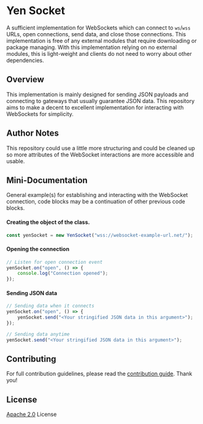 # Yen Socket
A sufficient implementation for WebSockets which can connect to `ws`/`wss` URLs, open connections, send data, and close those connections. This implementation is free of any external modules that require downloading or package managing. With this implementation relying on no external modules, this is light-weight and clients do not need to worry about other dependencies. 

## Overview
This implementation is mainly designed for sending JSON payloads and connecting to gateways that usually guarantee JSON data. This repository aims to make a decent to excellent implementation for interacting with WebSockets for simplicity.

## Author Notes
This repository could use a little more structuring and could be cleaned up so more attributes of the WebSocket interactions are more accessible and usable.

## Mini-Documentation
General example(s) for establishing and interacting with the WebSocket connection, code blocks may be a continuation of other previous code blocks.    
     
#### Creating the object of the class.
```js
const yenSocket = new YenSocket("wss://websocket-example-url.net/");
```       
     
#### Opening the connection   
```js
// Listen for open connection event
yenSocket.on("open", () => {
    console.log("Connection opened");
});
```    
    
#### Sending JSON data
```js
// Sending data when it connects
yenSocket.on("open", () => {
    yenSocket.send("<Your stringified JSON data in this argument>");
});

// Sending data anytime
yenSocket.send("<Your stringified JSON data in this argument>");
```


## Contributing
For full contribution guidelines, please read the [contribution guide](CONTRIBUTING.md). Thank you!

## License
[Apache 2.0](https://github.com/KaNguy/Yen-Socket/blob/main/LICENSE.md) License
